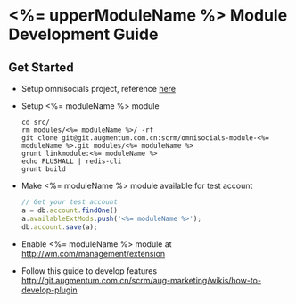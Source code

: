 # <%= upperModuleName %> Module Development Guide

## Get Started

- Setup omnisocials project, reference [here](http://git.augmentum.com.cn/scrm/aug-marketing/wikis/setup-environment)
- Setup <%= moduleName %> module

    ```shell
    cd src/
    rm modules/<%= moduleName %>/ -rf
    git clone git@git.augmentum.com.cn:scrm/omnisocials-module-<%= moduleName %>.git modules/<%= moduleName %>
    grunt linkmodule:<%= moduleName %>
    echo FLUSHALL | redis-cli
    grunt build
    ```

- Make <%= moduleName %> module available for test account

    ```js
    // Get your test account
    a = db.account.findOne()
    a.availableExtMods.push('<%= moduleName %>');
    db.account.save(a);
    ```

- Enable <%= moduleName %> module at http://wm.com/management/extension
- Follow this guide to develop features http://git.augmentum.com.cn/scrm/aug-marketing/wikis/how-to-develop-plugin
